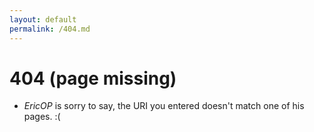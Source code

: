 ```yaml
---
layout: default
permalink: /404.md
---
```


# 404 (page missing)
- *EricOP* is sorry to say, the URI you entered doesn't match one of his pages. :( 
